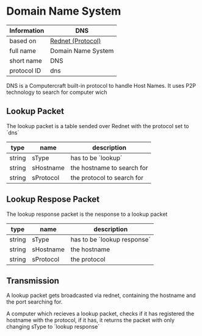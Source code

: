 # Domain Name System #

Information | DNS
----------- | ---
based on | [Rednet (Protocol)](rednet.md)
full name | Domain Name System
short name | DNS
protocol ID | dns

DNS is a Computercraft built-in protocol to handle Host Names. It uses P2P technology to search for computer wich 

## Lookup Packet ##

The lookup packet is a table sended over Rednet with the protocol set to ´dns´

type   | name      | description
------ | --------- | --------------------------
string | sType     | has to be ´lookup´
string | sHostname | the hostname to search for
string | sProtocol | the protocol to search for

## Lookup Respose Packet ##

The lookup response packet is the nesponse to a lookup packet

type   | name      | description
------ | --------- | ---------------------------
string | sType     | has to be ´lookup response´
string | sHostname | the hostname
string | sProtocol | the protocol

## Transmission ##

A lookup packet gets broadcasted via rednet, containing the hostname and the port searching for.

A computer which recieves a lookup packet, checks if it has registered the hostname with the protocol, if it has, it returns the packet with only changing sType to ´lookup response´
